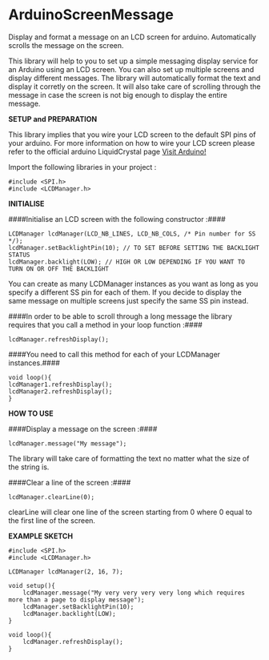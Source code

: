 # ArduinoScreenMessage
Display and format a message on an LCD screen for arduino. Automatically scrolls the message on the screen.

This library will help to you to set up a simple messaging display service for an Arduino using an LCD screen. You can also set up multiple screens and display different messages. The library will automatically format the text and display it corretly on the screen. It will also take care of scrolling through the message in case the screen is not big enough to display the entire message. 


**SETUP and PREPARATION**

This library implies that you wire your LCD screen to the default SPI pins of your arduino. For more information on how to wire your LCD screen please refer to the official arduino LiquidCrystal page [Visit Arduino!](http://playground.arduino.cc/Main/LiquidCrystal)

Import the following libraries in your project : 
```
#include <SPI.h>
#include <LCDManager.h>
```

**INITIALISE**

####Initialise an LCD screen with the following constructor :#### 
```
LCDManager lcdManager(LCD_NB_LINES, LCD_NB_COLS, /* Pin number for SS */);
lcdManager.setBacklightPin(10); // TO SET BEFORE SETTING THE BACKLIGHT STATUS
lcdManager.backlight(LOW); // HIGH OR LOW DEPENDING IF YOU WANT TO TURN ON OR OFF THE BACKLIGHT
```
You can create as many LCDManager instances as you want as long as you specify a different SS pin for each of them. If you decide to display the same message on multiple screens just specify the same SS pin instead. 

####In order to be able to scroll through a long message the library requires that you call a method in your loop function :####
```
lcdManager.refreshDisplay();
```
####You need to call this method for each of your LCDManager instances.#### 
```
void loop(){
lcdManager1.refreshDisplay();
lcdManager2.refreshDisplay();
}
```

**HOW TO USE**

####Display a message on the screen :####
```
lcdManager.message("My message");
```

The library will take care of formatting the text no matter what the size of the string is. 

####Clear a line of the screen :####
```
lcdManager.clearLine(0);
```

clearLine will clear one line of the screen starting from 0 where 0 equal to the first line of the screen. 



**EXAMPLE SKETCH**
```
#include <SPI.h>
#include <LCDManager.h>

LCDManager lcdManager(2, 16, 7);

void setup(){
    lcdManager.message("My very very very very long which requires more than a page to display message");
    lcdManager.setBacklightPin(10);
    lcdManager.backlight(LOW);
}

void loop(){
    lcdManager.refreshDisplay();
}
```